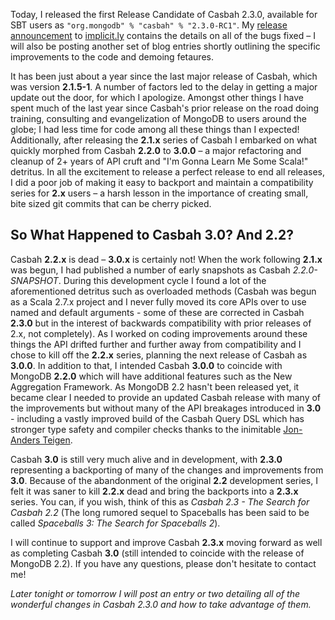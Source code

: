 Today, I released the first Release Candidate of Casbah 2.3.0, available for SBT users as  `"org.mongodb" % "casbah" % "2.3.0-RC1"`. My [release announcement](http://notes.implicit.ly/post/24009446396/casbah-2-3-0rc1) to [implicit.ly](http://implicit.ly) contains the details on all of the bugs fixed – I will also be posting another set of blog entries shortly outlining the specific improvements to the code and demoing fetaures.

It has been just about a year since the last major release of Casbah, which was version **2.1.5-1**.  A number of factors led to the delay in getting a major update out the door, for which I apologize.  Amongst other things I have spent much of the last year since Casbah's prior release on the road doing training, consulting and evangelization of MongoDB to users around the globe; I had less time for code among all these things than I expected!  Additionally, after releasing the **2.1.x** series of Casbah I embarked on what quickly morphed from Casbah **2.2.0** to **3.0.0** – a major refactoring and cleanup of 2+ years of API cruft and "I'm Gonna Learn Me Some Scala!" detritus.  In all the excitement to release a perfect release to end all releases, I did a poor job of making it easy to backport and maintain a compatibility series for **2.x** users – a harsh lesson in the importance of creating small, bite sized git commits that can be cherry picked.

## So What Happened to Casbah 3.0? And 2.2?

Casbah **2.2.x** is dead – **3.0.x** is certainly not!  When the work following **2.1.x** was begun, I had published a number of early snapshots as Casbah *2.2.0-SNAPSHOT*.  During this development cycle I found a lot of the aforementioned detritus such as overloaded methods (Casbah was begun as a Scala 2.7.x project and I never fully moved its core APIs over to use named and default arguments - some of these are corrected in Casbah **2.3.0** but in the interest of backwards compatibility with prior releases of 2.x, not completely). As I worked on coding improvements around these things the API drifted further and further away from compatibility and I chose to kill off the **2.2.x** series, planning the next release of Casbah as **3.0.0**.  In addition to that, I intended Casbah **3.0.0** to coincide with MongoDB **2.2.0** which will have additional features such as the New Aggregation Framework.  As MongoDB 2.2 hasn't been released yet, it became clear I needed to provide an updated Casbah release with many of the improvements but without many of the API breakages introduced in **3.0** - including a vastly improved build of the Casbah Query DSL which has stronger type safety and compiler checks thanks to the inimitable [Jon-Anders Teigen](http://twitter.com/jteigen). 

Casbah **3.0** is still very much alive and in development, with **2.3.0** representing a backporting of many of the changes and improvements from **3.0**.  Because of the abandonment of the original **2.2** development series, I felt it was saner to kill **2.2.x** dead and bring the backports into a **2.3.x** series. You can, if you wish, think of this as *Casbah 2.3 - The Search for Casbah 2.2* (The long rumored sequel to Spaceballs has been said to be called *Spaceballs 3: The Search for Spaceballs 2*).  

I will continue to support and improve Casbah **2.3.x** moving forward as well as completing Casbah **3.0** (still intended to coincide with the release of MongoDB 2.2). If you have any questions, please don't hesitate to contact me!

*Later tonight or tomorrow I will post an entry or two detailing all of the wonderful changes in Casbah 2.3.0 and how to take advantage of them.*
